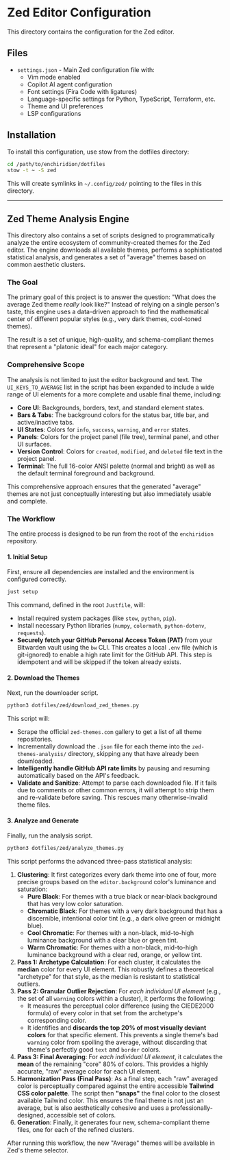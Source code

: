 # Zed Editor Configuration

This directory contains the configuration for the Zed editor.

## Files

- `settings.json` - Main Zed configuration file with:
  - Vim mode enabled
  - Copilot AI agent configuration
  - Font settings (Fira Code with ligatures)
  - Language-specific settings for Python, TypeScript, Terraform, etc.
  - Theme and UI preferences
  - LSP configurations

## Installation

To install this configuration, use stow from the dotfiles directory:

```bash
cd /path/to/enchiridion/dotfiles
stow -t ~ -S zed
```

This will create symlinks in `~/.config/zed/` pointing to the files in this directory.

---

## Zed Theme Analysis Engine

This directory also contains a set of scripts designed to programmatically analyze the entire ecosystem of community-created themes for the Zed editor. The engine downloads all available themes, performs a sophisticated statistical analysis, and generates a set of "average" themes based on common aesthetic clusters.

### The Goal

The primary goal of this project is to answer the question: "What does the average Zed theme *really* look like?" Instead of relying on a single person's taste, this engine uses a data-driven approach to find the mathematical center of different popular styles (e.g., very dark themes, cool-toned themes).

The result is a set of unique, high-quality, and schema-compliant themes that represent a "platonic ideal" for each major category.

### Comprehensive Scope

The analysis is not limited to just the editor background and text. The `UI_KEYS_TO_AVERAGE` list in the script has been expanded to include a wide range of UI elements for a more complete and usable final theme, including:

-   **Core UI**: Backgrounds, borders, text, and standard element states.
-   **Bars & Tabs**: The background colors for the status bar, title bar, and active/inactive tabs.
-   **UI States**: Colors for `info`, `success`, `warning`, and `error` states.
-   **Panels**: Colors for the project panel (file tree), terminal panel, and other UI surfaces.
-   **Version Control**: Colors for `created`, `modified`, and `deleted` file text in the project panel.
-   **Terminal**: The full 16-color ANSI palette (normal and bright) as well as the default terminal foreground and background.

This comprehensive approach ensures that the generated "average" themes are not just conceptually interesting but also immediately usable and complete.

### The Workflow

The entire process is designed to be run from the root of the `enchiridion` repository.

#### 1. Initial Setup

First, ensure all dependencies are installed and the environment is configured correctly.

```bash
just setup
```

This command, defined in the root `Justfile`, will:
- Install required system packages (like `stow`, `python`, `pip`).
- Install necessary Python libraries (`numpy`, `colormath`, `python-dotenv`, `requests`).
- **Securely fetch your GitHub Personal Access Token (PAT)** from your Bitwarden vault using the `bw` CLI. This creates a local `.env` file (which is git-ignored) to enable a high rate limit for the GitHub API. This step is idempotent and will be skipped if the token already exists.

#### 2. Download the Themes

Next, run the downloader script.

```bash
python3 dotfiles/zed/download_zed_themes.py
```

This script will:
- Scrape the official `zed-themes.com` gallery to get a list of all theme repositories.
- Incrementally download the `.json` file for each theme into the `zed-themes-analysis/` directory, skipping any that have already been downloaded.
- **Intelligently handle GitHub API rate limits** by pausing and resuming automatically based on the API's feedback.
- **Validate and Sanitize**: Attempt to parse each downloaded file. If it fails due to comments or other common errors, it will attempt to strip them and re-validate before saving. This rescues many otherwise-invalid theme files.

#### 3. Analyze and Generate

Finally, run the analysis script.

```bash
python3 dotfiles/zed/analyze_themes.py
```

This script performs the advanced three-pass statistical analysis:
1.  **Clustering**: It first categorizes every dark theme into one of four, more precise groups based on the `editor.background` color's luminance and saturation:
    *   **Pure Black**: For themes with a true black or near-black background that has very low color saturation.
    *   **Chromatic Black**: For themes with a very dark background that has a discernible, intentional color tint (e.g., a dark olive green or midnight blue).
    *   **Cool Chromatic**: For themes with a non-black, mid-to-high luminance background with a clear blue or green tint.
    *   **Warm Chromatic**: For themes with a non-black, mid-to-high luminance background with a clear red, orange, or yellow tint.
2.  **Pass 1: Archetype Calculation**: For each cluster, it calculates the **median** color for every UI element. This robustly defines a theoretical "archetype" for that style, as the median is resistant to statistical outliers.
3.  **Pass 2: Granular Outlier Rejection**: For *each individual UI element* (e.g., the set of all `warning` colors within a cluster), it performs the following:
    *   It measures the perceptual color difference (using the CIEDE2000 formula) of every color in that set from the archetype's corresponding color.
    *   It identifies and **discards the top 20% of most visually deviant colors** for that specific element. This prevents a single theme's bad `warning` color from spoiling the average, without discarding that theme's perfectly good `text` and `border` colors.
4.  **Pass 3: Final Averaging**: For *each individual UI element*, it calculates the **mean** of the remaining "core" 80% of colors. This provides a highly accurate, "raw" average color for each UI element.
5.  **Harmonization Pass (Final Pass)**: As a final step, each "raw" averaged color is perceptually compared against the entire accessible **Tailwind CSS color palette**. The script then **"snaps"** the final color to the closest available Tailwind color. This ensures the final theme is not just an average, but is also aesthetically cohesive and uses a professionally-designed, accessible set of colors.
6.  **Generation**: Finally, it generates four new, schema-compliant theme files, one for each of the refined clusters.

After running this workflow, the new "Average" themes will be available in Zed's theme selector.
